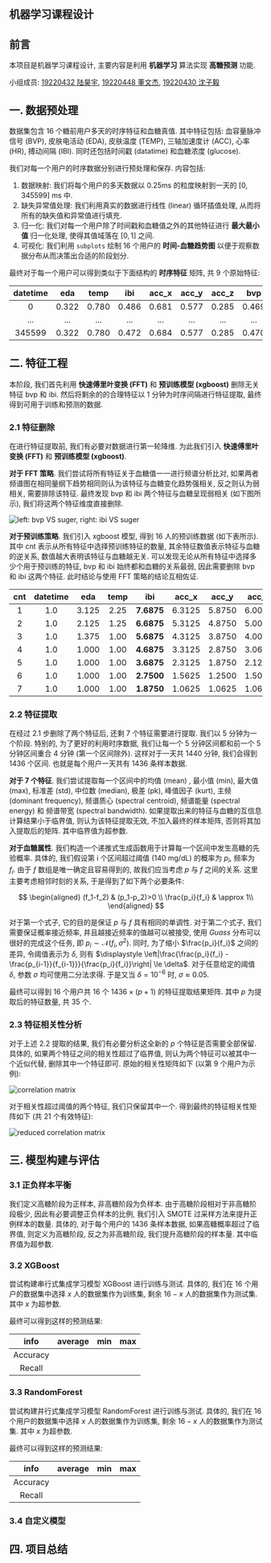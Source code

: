 ## 机器学习课程设计

## 前言

本项目是机器学习课程设计, 主要内容是利用 **机器学习** 算法实现 **高糖预测** 功能.

小组成员: [19220432 陆昊宇](https://github.com/Mr-LUHAOYU), [19220448 董文杰](https://github.com/Explorer-Dong), [19220430 沈子毅](https://github.com/saddcas)

## 一. 数据预处理

数据集包含 16 个糖前用户多天的时序特征和血糖真值. 其中特征包括: 血容量脉冲信号 (BVP), 皮肤电活动 (EDA), 皮肤温度 (TEMP), 三轴加速度计 (ACC), 心率 (HR), 搏动间隔 (IBI). 同时还包括时间戳 (datatime) 和血糖浓度 (glucose).

我们对每一个用户的时序数据分别进行预处理和保存. 内容包括:

1. 数据映射: 我们将每个用户的多天数据以 0.25ms 的粒度映射到一天的 $[0, 345599]$ ms 中.
2. 缺失异常值处理: 我们利用真实的数据进行线性 (linear) 循环插值处理, 从而将所有的缺失值和异常值进行填充.
3. 归一化: 我们对每一个用户除了时间戳和血糖值之外的其他特征进行 **最大最小值** 归一化处理, 使得其值域落在 $[0, 1]$ 之间.
4. 可视化: 我们利用 `subplots` 绘制 16 个用户的 **时间-血糖趋势图** 以便于观察数据分布从而决策出合适的阶段划分.

最终对于每一个用户可以得到类似于下面结构的 **时序特征** 矩阵, 共 9 个原始特征:

| datetime |  eda  | temp |  ibi  | acc_x | acc_y | acc_z |  bvp  |  hr  |
| :------: | :---: | :---: | :---: | :---: | :---: | :---: | :---: | :---: |
|    0    | 0.322 | 0.780 | 0.486 | 0.681 | 0.577 | 0.285 | 0.469 | 0.342 |
|   ...   |  ...  |  ...  |  ...  |  ...  |  ...  |  ...  |  ...  |  ...  |
|  345599  | 0.322 | 0.780 | 0.472 | 0.684 | 0.577 | 0.285 | 0.470 | 0.343 |

## 二. 特征工程

本阶段, 我们首先利用 **快速傅里叶变换 (FFT)** 和 **预训练模型 (xgboost)** 删除无关特征 bvp 和 ibi.  然后将剩余的的合理特征以 $1$ 分钟为时序间隔进行特征提取, 最终得到可用于训练和预测的数据.

### 2.1 特征删除

在进行特征提取前, 我们有必要对数据进行第一轮降维. 为此我们引入 **快速傅里叶变换 (FFT)** 和 **预训练模型 (xgboost)**.

**对于 FFT 策略**. 我们尝试将所有特征关于血糖值一一进行频谱分析比对, 如果两者频谱图在相同量纲下趋势相同则认为该特征与血糖变化趋势强相关, 反之则认为弱相关, 需要排除该特征. 最终发现 bvp 和 ibi 两个特征与血糖呈现弱相关 (如下图所示), 我们将这两个特征维度直接删除.

![left: bvp VS suger, right: ibi VS suger](./Output/FrequencySpectrum-Glucose-BVP-IBI.png)

**对于预训练策略**. 我们引入 xgboost 模型, 得到 16 人的预训练数据 (如下表所示). 其中 $\text{cnt}$ 表示从所有特征中选择预训练特征的数量, 其余特征数值表示特征与血糖的逆关系, 数值越大表明该特征与血糖越无关. 可以发现无论从所有特征中选择多少个用于预训练的特征, bvp 和 ibi 始终都和血糖的关系最弱, 因此需要删除 bvp 和 ibi 这两个特征. 此时结论与使用 FFT 策略的结论互相佐证.

| cnt | datetime |  eda  | temp |    ibi    | acc\_x | acc\_y | acc\_z |    bvp    |   hr   |
| :-: | :------: | :---: | :--: | :--------: | :----: | :----: | :----: | :--------: | :----: |
|  1  |   1.0   | 3.125 | 2.25 | **7.6875** | 6.3125 | 5.8750 | 6.0000 | **8.9375** | 3.8125 |
|  2  |   1.0   | 2.125 | 1.25 | **6.6875** | 5.3125 | 4.8750 | 5.0000 | **7.9375** | 2.8125 |
|  3  |   1.0   | 1.375 | 1.00 | **5.6875** | 4.3125 | 3.8750 | 4.0000 | **6.9375** | 1.8125 |
|  4  |   1.0   | 1.000 | 1.00 | **4.6875** | 3.3125 | 2.8750 | 3.0625 | **5.9375** | 1.1250 |
|  5  |   1.0   | 1.000 | 1.00 | **3.6875** | 2.3125 | 1.8750 | 2.1250 | **4.9375** | 1.0625 |
|  6  |   1.0   | 1.000 | 1.00 | **2.7500** | 1.5625 | 1.2500 | 1.5000 | **3.9375** | 1.0000 |
|  7  |   1.0   | 1.000 | 1.00 | **1.8750** | 1.0625 | 1.0625 | 1.0625 | **2.9375** | 1.0000 |

### 2.2 特征提取

在经过 2.1 步删除了两个特征后, 还剩 7 个特征需要进行提取. 我们以 5 分钟为一个阶段. 特别的, 为了更好的利用时序数据, 我们让每一个 5 分钟区间都和前一个 5 分钟区间重合 4 分钟 (第一个区间除外). 这样对于一天共 1440 分钟, 我们会得到 1436 个区间. 也就是每个用户一天共有 1436 条样本数据.

**对于 7 个特征**. 我们尝试提取每一个区间中的均值 (mean) , 最小值 (min), 最大值 (max), 标准差 (std), 中位数 (median), 极差 (pk), 峰值因子 (kurt), 主频 (dominant frequency), 频谱质心 (spectral centroid), 频谱能量 (spectral energy) 和 频谱带宽 (spectral bandwidth). 如果提取出来的特征与血糖的互信息计算结果小于临界值, 则认为该特征提取无效, 不加入最终的样本矩阵, 否则将其加入提取后的矩阵. 其中临界值为超参数.

**对于血糖属性**. 我们构造一个递推式生成函数用于计算每一个区间中发生高糖的先验概率. 具体的, 我们假设第 i 个区间超过阈值 (140 mg/dL) 的概率为 $p_i$, 频率为 $f_i$. 由于 $f$ 数组是唯一确定且容易得到的, 故我们应当考虑 $p$ 与 $f$ 之间的关系. 这里主要考虑相邻时刻的关系, 于是得到了如下两个必要条件:

$$
\begin{aligned}
(f_1-f_2) & (p_1-p_2)>0 \\
\frac{p_i}{f_i} & \approx 1\\
\end{aligned}
$$

对于第一个式子, 它的目的是保证 $p$ 与 $f$ 具有相同的单调性. 对于第二个式子, 我们需要保证概率接近频率, 并且越接近频率的值越可以被接受, 使用 $Guass$ 分布可以很好的完成这个任务, 即 $p_i \sim \mathcal{N}(f_i,\sigma^2)$. 同时, 为了缩小 $\frac{p_i}{f_i}$ 之间的差异, 令阈值表示为 $\delta$, 则有 $\displaystyle \left|\frac{\frac{p_i}{f_i} - \frac{p_{i-1}}{f_{i-1}}}{\frac{p_i}{f_i}}\right| \le \delta$. 对于任意给定的阈值 $\delta$, 参数 $\sigma$ 均可使用二分法求得. 于是又当 $\delta = 10^{-6}$ 时, $\sigma \approx 0.05$.

最终可以得到 16 个用户共 16 个 $1436 \times (p+1)$ 的特征提取结果矩阵. 其中 $p$ 为提取后的特征数量, 共 35 个.

### 2.3 特征相关性分析

对于上述 2.2 提取的结果, 我们有必要分析这全新的 $p$ 个特征是否需要全部保留. 具体的, 如果两个特征之间的相关性超过了临界值, 则认为两个特征可以被其中一个近似代替, 删除其中一个特征即可. 原始的相关性矩阵如下 (以第 9 个用户为示例):

![correlation matrix](./Output/correlation_matrix_009.png)

对于相关性超过阈值的两个特征, 我们只保留其中一个. 得到最终的特征相关性矩阵如下 (共 21 个有效特征):

![reduced correlation matrix](./Output/reduced_correlation_matrix_009.png)

## 三. 模型构建与评估

### 3.1 正负样本平衡

我们定义高糖阶段为正样本, 非高糖阶段为负样本. 由于高糖阶段相对于非高糖阶段极少, 因此有必要调整正负样本的比例, 我们引入 $\text{SMOTE}$ 过采样方法来提升正例样本的数量. 具体的, 对于每个用户的 1436 条样本数据, 如果高糖概率超过了临界值, 则定义为高糖阶段, 反之为非高糖阶段, 我们提升高糖阶段的样本量. 其中临界值为超参数.

### 3.2 XGBoost

尝试构建串行式集成学习模型 XGBoost 进行训练与测试. 具体的, 我们在 16 个用户的数据集中选择 $x$ 人的数据集作为训练集, 剩余 $16-x$ 人的数据集作为测试集. 其中 $x$ 为超参数.

最终可以得到这样的预测结果:

| info | average | min | max |
| :-: | :-: | :-: | :-: |
| Accuracy |  |  |  |
| Recall |  |  |  |

### 3.3 RandomForest

尝试构建并行式集成学习模型 RandomForest 进行训练与测试. 具体的, 我们在 16 个用户的数据集中选择 $x$ 人的数据集作为训练集, 剩余 $16-x$ 人的数据集作为测试集. 其中 $x$ 为超参数.

最终可以得到这样的预测结果:

|   info   | average | min  | max  |
| :------: | :-----: | :--: | :--: |
| Accuracy |         |      |      |
|  Recall  |         |      |      |

### 3.4 自定义模型



## 四. 项目总结

